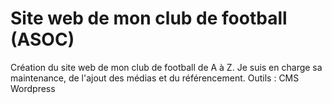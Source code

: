 # Site web de mon club de football (ASOC)
Création du site web de mon club de football de A à Z. Je suis en charge sa maintenance, de l'ajout des médias et du référencement. 
Outils : CMS Wordpress
